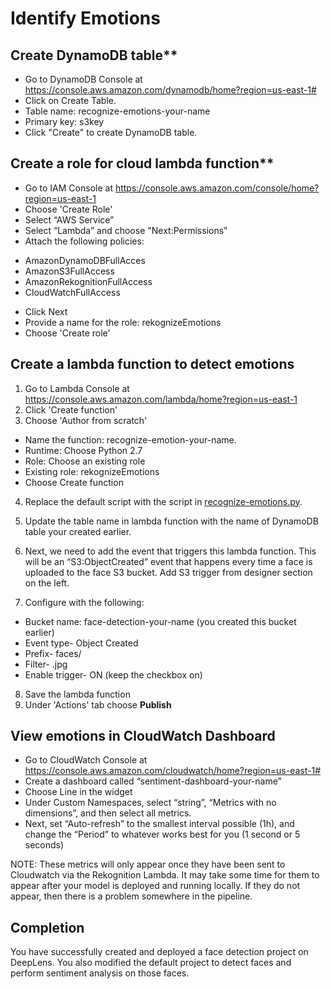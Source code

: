 # Identify Emotions

## Create DynamoDB table**

- Go to DynamoDB Console at https://console.aws.amazon.com/dynamodb/home?region=us-east-1#
- Click on Create Table.
 - Table name: recognize-emotions-your-name
 - Primary key: s3key
- Click "Create" to create DynamoDB table.

## Create a role for cloud lambda function**

- Go to IAM Console at https://console.aws.amazon.com/console/home?region=us-east-1
- Choose 'Create Role'
- Select “AWS Service”
- Select “Lambda” and choose "Next:Permissions"
- Attach the following policies:
 * AmazonDynamoDBFullAcces
 * AmazonS3FullAccess
 * AmazonRekognitionFullAccess
 * CloudWatchFullAccess
- Click Next
- Provide a name for the role: rekognizeEmotions
- Choose 'Create role'

## Create a lambda function to detect emotions

1. Go to Lambda Console at https://console.aws.amazon.com/lambda/home?region=us-east-1
2. Click 'Create function'
3. Choose 'Author from scratch'
 - Name the function: recognize-emotion-your-name.  
 - Runtime: Choose Python 2.7
 - Role: Choose an existing role
 - Existing role: rekognizeEmotions
 - Choose Create function
4. Replace the default script with the script in  [recognize-emotions.py](rekognize-emotions.py).

5. Update the table name in lambda function with the name of DynamoDB table your created earlier.
6. Next, we need to add the event that triggers this lambda function. This will be an “S3:ObjectCreated” event that happens every time a face is uploaded to the face S3 bucket. Add S3 trigger from designer section on the left.
7. Configure with the following:
 - Bucket name: face-detection-your-name (you created this bucket earlier)
 - Event type- Object Created
 - Prefix- faces/
 - Filter- .jpg
 - Enable trigger- ON (keep the checkbox on)
8. Save the lambda function
9. Under 'Actions' tab choose **Publish**

## View emotions in CloudWatch Dashboard

- Go to CloudWatch Console at https://console.aws.amazon.com/cloudwatch/home?region=us-east-1#
- Create a dashboard called “sentiment-dashboard-your-name”
- Choose Line in the widget
- Under Custom Namespaces, select “string”, “Metrics with no dimensions”, and then select all metrics.
- Next, set “Auto-refresh” to the smallest interval possible (1h), and change the “Period” to whatever works best for you (1 second or 5 seconds)

NOTE: These metrics will only appear once they have been sent to Cloudwatch via the Rekognition Lambda. It may take some time for them to appear after your model is deployed and running locally. If they do not appear, then there is a problem somewhere in the pipeline.

## Completion
You have successfully created and deployed a face detection project on DeepLens. You also modified the default project to detect faces and perform sentiment analysis on those faces.
